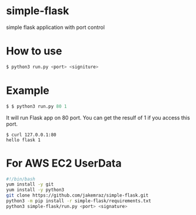 # simple-flask
simple flask application with port control

# How to use
```python
$ python3 run.py <port> <signiture>
```

# Example
```python
$ $ python3 run.py 80 1
```
It will run Flask app on 80 port.
You can get the resulf of 1 if you access this port.
```
$ curl 127.0.0.1:80
hello flask 1
```

# For AWS EC2 UserData
```bash
#!/bin/bash
yum install -y git
yum install -y python3
git clone https://github.com/jakemraz/simple-flask.git
python3 -m pip install -r simple-flask/requirements.txt
python3 simple-flask/run.py <port> <signature>
```